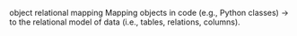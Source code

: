 object relational mapping 
Mapping objects in code (e.g., Python classes)  -> to the relational model of data (i.e., tables, relations, columns). 

